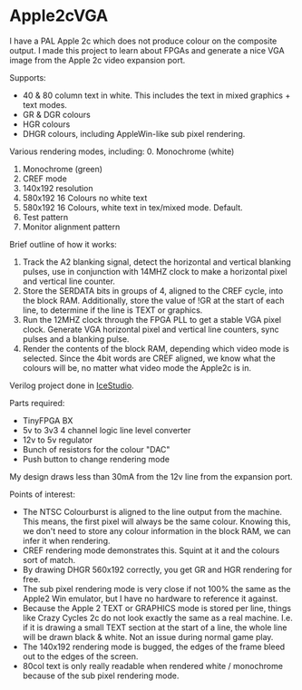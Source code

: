 # Apple2cVGA

I have a PAL Apple 2c which does not produce colour on the composite output.
I made this project to learn about FPGAs and generate a nice VGA image from the Apple 2c video expansion port.

Supports:
- 40 & 80 column text in white. This includes the text in mixed graphics + text modes.
- GR & DGR colours
- HGR colours
- DHGR colours, including AppleWin-like sub pixel rendering.

Various rendering modes, including:
0.  Monochrome (white)
1.  Monochrome (green)
2.  CREF mode
3.  140x192 resolution
4.  580x192 16 Colours no white text
5.  580x192 16 Colours, white text in tex/mixed mode. Default.
6.  Test pattern
7.  Monitor alignment pattern

Brief outline of how it works:
1. Track the A2 blanking signal, detect the horizontal and vertical blanking pulses, use in conjunction with 14MHZ clock to make a horizontal pixel and vertical line counter.
2. Store the SERDATA bits in groups of 4, aligned to the CREF cycle, into the block RAM. Additionally, store the value of !GR at the start of each line, to determine if the line is TEXT or graphics.
3. Run the 12MHZ clock through the FPGA PLL to get a stable VGA pixel clock. Generate VGA horizontal pixel and vertical line counters, sync pulses and a blanking pulse.
4. Render the contents of the block RAM, depending which video mode is selected. Since the 4bit words are CREF aligned, we know what the colours will be, no matter what video mode the Apple2c is in.

Verilog project done in [IceStudio](https://icestudio.io/).

Parts required:
- TinyFPGA BX
- 5v to 3v3  4 channel logic line level converter
- 12v to 5v regulator
- Bunch of resistors for the colour "DAC"
- Push button to change rendering mode

My design draws less than 30mA from the 12v line from the expansion port.

Points of interest:
- The NTSC Colourburst is aligned to the line output from the machine. This means, the first pixel will always be the same colour. Knowing this, we don't need to store any colour information in the block RAM, we can infer it when rendering.
- CREF rendering mode demonstrates this. Squint at it and the colours sort of match.
- By drawing DHGR 560x192 correctly, you get GR and HGR rendering for free.
- The sub pixel rendering mode is very close if not 100% the same as the Apple2 Win emulator, but I have no hardware to reference it against.
- Because the Apple 2 TEXT or GRAPHICS mode is stored per line, things like Crazy Cycles 2c do not look exactly the same as a real machine. I.e. if it is drawing a small TEXT section at the start of a line, the whole line will be drawn black & white. Not an issue during normal game play.
- The 140x192 rendering mode is bugged, the edges of the frame bleed out to the edges of the screen.
- 80col text is only really readable when rendered white / monochrome because of the sub pixel rendering mode.

